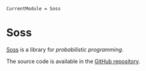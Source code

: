 ```@meta
CurrentModule = Soss
```

# Soss

[Soss](https://github.com/cscherrer/Soss.jl)
is a library for _probabilistic programming_.

The source code is available in the [GitHub repository](https://github.com/cscherrer/Soss.jl).
